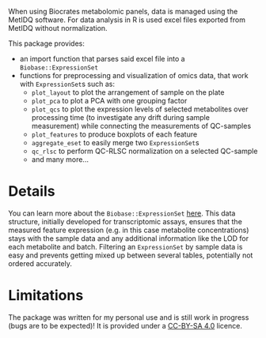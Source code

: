 When using Biocrates metabolomic panels, data is managed using the MetIDQ software. For data analysis in R is used excel files exported from MetIDQ without normalization.

This package provides:
* an import function that parses said excel file into a `Biobase::ExpressionSet`
* functions for preprocessing and visualization of omics data, that work with `ExpressionSet`s such as:
  * `plot_layout` to plot the arrangement of sample on the plate
  * `plot_pca` to plot a PCA with one grouping factor
  * `plot_qcs` to plot the expression levels of selected metabolites over processing time (to investigate any drift during sample measurement) while connecting the measurements of QC-samples
  * `plot_features` to produce boxplots of each feature
  * `aggregate_eset` to easily merge two `ExpressionSet`s
  * `qc_rlsc` to perform QC-RLSC normalization on a selected QC-sample
  * and many more...

# Details

You can learn more about the `Biobase::ExpressionSet` [here](https://www.bioconductor.org/packages/release/bioc/vignettes/Biobase/inst/doc/ExpressionSetIntroduction.pdf). This data structure, initially developed for transcriptomic assays, ensures that the measured feature expression (e.g. in this case metabolite concentrations) stays with the sample data and any additional information like the LOD for each metabolite and batch. Filtering an `ExpressionSet` by sample data is easy and prevents getting mixed up between several tables, potentially not ordered accurately.

# Limitations

The package was written for my personal use and is still work in progress (bugs are to be expected)! It is provided under a [CC-BY-SA 4.0](https://creativecommons.org/licenses/by-sa/4.0/) licence.
